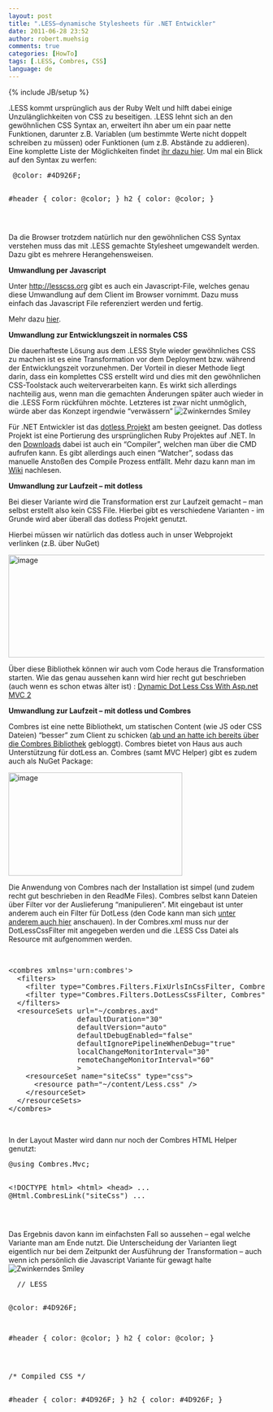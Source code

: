 ```yaml
---
layout: post
title: ".LESS–dynamische Stylesheets für .NET Entwickler"
date: 2011-06-28 23:52
author: robert.muehsig
comments: true
categories: [HowTo]
tags: [.LESS, Combres, CSS]
language: de
---
```

{% include JB/setup %}
<p>.LESS kommt ursprünglich aus der Ruby Welt und hilft dabei einige Unzulänglichkeiten von CSS zu beseitigen. .LESS lehnt sich an den gewöhnlichen CSS Syntax an, erweitert ihn aber um ein paar nette Funktionen, darunter z.B. Variablen (um bestimmte Werte nicht doppelt schreiben zu müssen) oder Funktionen (um z.B. Abstände zu addieren). Eine komplette Liste der Möglichkeiten findet <a href="http://lesscss.org/">ihr dazu hier</a>. Um mal ein Blick auf den Syntax zu werfen:</p> <div style="padding-bottom: 0px; margin: 0px; padding-left: 0px; padding-right: 0px; display: inline; float: none; padding-top: 0px" id="scid:812469c5-0cb0-4c63-8c15-c81123a09de7:e299c53b-b831-45bd-b60a-ddb6fa8a4dc0" class="wlWriterEditableSmartContent"><pre name="code" class="c#"> @color: #4D926F;

#header {
  color: @color;
}
h2 {
  color: @color;
}</pre></div>
<p>&nbsp;</p>
<p>Da die Browser trotzdem natürlich nur den gewöhnlichen CSS Syntax verstehen muss das mit .LESS gemachte Stylesheet umgewandelt werden. Dazu gibt es mehrere Herangehensweisen.</p>
<p><strong>Umwandlung per Javascript</strong></p>
<p>Unter <a href="http://lesscss.org">http://lesscss.org</a> gibt es auch ein Javascript-File, welches genau diese Umwandlung auf dem Client im Browser vornimmt. Dazu muss einfach das Javascript File referenziert werden und fertig.</p>
<p>Mehr dazu <a href="http://lesscss.org/#-client-side-usage">hier</a>.</p>
<p><strong>Umwandlung zur Entwicklungszeit in normales CSS</strong></p>
<p>Die dauerhafteste Lösung aus dem .LESS Style wieder gewöhnliches CSS zu machen ist es eine Transformation vor dem Deployment bzw. während der Entwicklungszeit vorzunehmen. Der Vorteil in dieser Methode liegt darin, dass ein komplettes CSS erstellt wird und dies mit den gewöhnlichen CSS-Toolstack auch weiterverarbeiten kann. Es wirkt sich allerdings nachteilig aus, wenn man die gemachten Änderungen später auch wieder in die .LESS Form rückführen möchte. Letzteres ist zwar nicht unmöglich, würde aber das Konzept irgendwie “verwässern” <img style="border-bottom-style: none; border-right-style: none; border-top-style: none; border-left-style: none" class="wlEmoticon wlEmoticon-winkingsmile" alt="Zwinkerndes Smiley" src="{{BASE_PATH}}/assets/wp-images/wlEmoticon-winkingsmile3.png"></p>
<p>Für .NET Entwickler ist das <a href="http://www.dotlesscss.org/">dotless Projekt</a> am besten geeignet. Das dotless Projekt ist eine Portierung des ursprünglichen Ruby Projektes auf .NET. In den <a href="https://github.com/dotless/dotless/downloads">Downloads</a> dabei ist auch ein “Compiler”, welchen man über die CMD aufrufen kann. Es gibt allerdings auch einen “Watcher”, sodass das manuelle Anstoßen des Compile Prozess entfällt. Mehr dazu kann man im <a href="https://github.com/dotless/dotless/wiki">Wiki</a> nachlesen.</p>
<p><strong>Umwandlung zur Laufzeit – mit dotless</strong></p>
<p>Bei dieser Variante wird die Transformation erst zur Laufzeit gemacht – man selbst erstellt also kein CSS File. Hierbei gibt es verschiedene Varianten - im Grunde wird aber überall das dotless Projekt genutzt.</p>
<p>Hierbei müssen wir natürlich das dotless auch in unser Webprojekt verlinken (z.B. über NuGet)</p>
<p><a href="{{BASE_PATH}}/assets/wp-images/image1287.png"><img style="background-image: none; border-bottom: 0px; border-left: 0px; padding-left: 0px; padding-right: 0px; display: inline; border-top: 0px; border-right: 0px; padding-top: 0px" title="image" border="0" alt="image" src="{{BASE_PATH}}/assets/wp-images/image_thumb469.png" width="543" height="202"></a></p>
<p>Über diese Bibliothek können wir auch vom Code heraus die Transformation starten. Wie das genau aussehen kann wird hier recht gut beschrieben (auch wenn es schon etwas älter ist) : <a href="http://schotime.net/blog/index.php/2010/07/02/dynamic-dot-less-css-with-asp-net-mvc-2/">Dynamic Dot Less Css With Asp.net MVC 2</a></p>
<p><strong>Umwandlung zur Laufzeit – mit dotless und Combres</strong></p>
<p>Combres ist eine nette Bibliothekt, um statischen Content (wie JS oder CSS Dateien) “besser” zum Client zu schicken (<a href="{{BASE_PATH}}/2010/02/08/howto-javascript-und-css-datein-gebndelt-und-komprimiert-mit-combres-asp-net-mvc-ausliefern/">ab und an hatte ich bereits über die Combres Bibliothek</a> gebloggt). Combres bietet von Haus aus auch Unterstützung für dotLess an. Combres (samt MVC Helper) gibt es zudem auch als NuGet Package:<br></p>
<p><a href="{{BASE_PATH}}/assets/wp-images/image1288.png"><img style="background-image: none; border-bottom: 0px; border-left: 0px; padding-left: 0px; padding-right: 0px; display: inline; border-top: 0px; border-right: 0px; padding-top: 0px" title="image" border="0" alt="image" src="{{BASE_PATH}}/assets/wp-images/image_thumb470.png" width="342" height="203"></a></p>
<p>Die Anwendung von Combres nach der Installation ist simpel (und zudem recht gut beschrieben in den ReadMe Files). Combres selbst kann Dateien über Filter vor der Auslieferung “manipulieren”. Mit eingebaut ist unter anderem auch ein Filter für DotLess (den Code kann man sich <a href="http://www.codeproject.com/KB/aspnet/combres2.aspx">unter anderem auch hier</a> anschauen). In der Combres.xml muss nur der DotLessCssFilter mit angegeben werden und die .LESS Css Datei als Resource mit aufgenommen werden.</p>
<p>&nbsp;</p>
<p>
<div style="padding-bottom: 0px; margin: 0px; padding-left: 0px; padding-right: 0px; display: inline; float: none; padding-top: 0px" id="scid:812469c5-0cb0-4c63-8c15-c81123a09de7:6d810266-a839-4327-8652-669985d26417" class="wlWriterEditableSmartContent"><pre name="code" class="c#">&lt;combres xmlns='urn:combres'&gt;
  &lt;filters&gt;
    &lt;filter type="Combres.Filters.FixUrlsInCssFilter, Combres" /&gt;
    &lt;filter type="Combres.Filters.DotLessCssFilter, Combres" /&gt;
  &lt;/filters&gt;
  &lt;resourceSets url="~/combres.axd"
                defaultDuration="30"
                defaultVersion="auto"
                defaultDebugEnabled="false"
                defaultIgnorePipelineWhenDebug="true"
                localChangeMonitorInterval="30"
                remoteChangeMonitorInterval="60"
                &gt;
    &lt;resourceSet name="siteCss" type="css"&gt;
      &lt;resource path="~/content/Less.css" /&gt;
    &lt;/resourceSet&gt;
  &lt;/resourceSets&gt;
&lt;/combres&gt;
</pre></div></p>


<p>&nbsp;</p>
<p>In der Layout Master wird dann nur noch der Combres HTML Helper genutzt:</p>
<div style="padding-bottom: 0px; margin: 0px; padding-left: 0px; padding-right: 0px; display: inline; float: none; padding-top: 0px" id="scid:812469c5-0cb0-4c63-8c15-c81123a09de7:93fcf2da-b273-41ab-bac1-8daa53943df9" class="wlWriterEditableSmartContent"><pre name="code" class="c#">@using Combres.Mvc;

&lt;!DOCTYPE html&gt;
&lt;html&gt;
&lt;head&gt;
	...
    @Html.CombresLink("siteCss")
	...</pre></div>
<p>&nbsp;</p>
<p>Das Ergebnis davon kann im einfachsten Fall so aussehen – egal welche Variante man am Ende nutzt. Die Unterscheidung der Varianten liegt eigentlich nur bei dem Zeitpunkt der Ausführung der Transformation – auch wenn ich persönlich die Javascript Variante für gewagt halte <img style="border-bottom-style: none; border-right-style: none; border-top-style: none; border-left-style: none" class="wlEmoticon wlEmoticon-winkingsmile" alt="Zwinkerndes Smiley" src="{{BASE_PATH}}/assets/wp-images/wlEmoticon-winkingsmile3.png"></p>
<div style="padding-bottom: 0px; margin: 0px; padding-left: 0px; padding-right: 0px; display: inline; float: none; padding-top: 0px" id="scid:812469c5-0cb0-4c63-8c15-c81123a09de7:d1d06ca1-e859-4348-b893-029675954e1a" class="wlWriterEditableSmartContent"><pre name="code" class="c#">  // LESS

@color: #4D926F;

#header {
  color: @color;
}
h2 {
  color: @color;
}</pre></div>
<p>&nbsp;</p>
<div style="padding-bottom: 0px; margin: 0px; padding-left: 0px; padding-right: 0px; display: inline; float: none; padding-top: 0px" id="scid:812469c5-0cb0-4c63-8c15-c81123a09de7:38e0ebb9-81f9-4516-8674-af75835ee8f6" class="wlWriterEditableSmartContent"><pre name="code" class="c#">/* Compiled CSS */

#header {
  color: #4D926F;
}
h2 {
  color: #4D926F;
}</pre></div>
